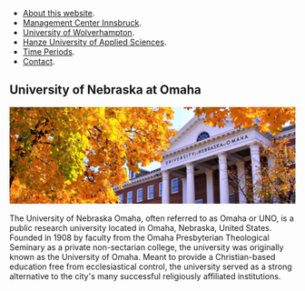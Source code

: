 - [About this website](./index.md).
- [Management Center Innsbruck](./mci.md).
- [University of Wolverhampton](./wlv.md).
- [Hanze University of Applied Sciences](./hanze.md).
- [Time Periods](./time_periods.md).
- [Contact](./contact.md).

## University of Nebraska at Omaha

<img src="UNO.jpg">

The University of Nebraska Omaha, often referred to as Omaha or UNO, is a public research university located in Omaha, Nebraska, United States.
Founded in 1908 by faculty from the Omaha Presbyterian Theological Seminary as a private non-sectarian college, the university was originally known as the University of Omaha.
Meant to provide a Christian-based education free from ecclesiastical control, the university served as a strong alternative to the city's many successful religiously affiliated institutions.
